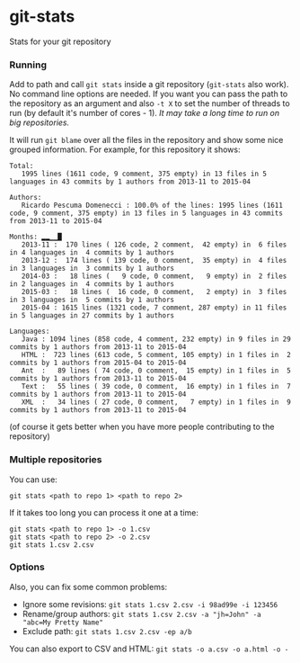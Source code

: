 git-stats
=========

Stats for your git repository


### Running

Add to path and call `git stats` inside a git repository (`git-stats` also work). No command line options are needed. If you want you can pass the path to the repository as an argument and also `-t X` to set the number of threads to run (by default it's number of cores - 1). _It may take a long time to run on big repositories._

It will run `git blame` over all the files in the repository and show some nice grouped information. For example, for this repository it shows:

```
Total:
   1995 lines (1611 code, 9 comment, 375 empty) in 13 files in 5 languages in 43 commits by 1 authors from 2013-11 to 2015-04

Authors:
   Ricardo Pescuma Domenecci : 100.0% of the lines: 1995 lines (1611 code, 9 comment, 375 empty) in 13 files in 5 languages in 43 commits from 2013-11 to 2015-04

Months: ▂▂▁▁█
   2013-11 :  170 lines ( 126 code, 2 comment,  42 empty) in  6 files in 4 languages in  4 commits by 1 authors
   2013-12 :  174 lines ( 139 code, 0 comment,  35 empty) in  4 files in 3 languages in  3 commits by 1 authors
   2014-03 :   18 lines (   9 code, 0 comment,   9 empty) in  2 files in 2 languages in  4 commits by 1 authors
   2015-03 :   18 lines (  16 code, 0 comment,   2 empty) in  3 files in 3 languages in  5 commits by 1 authors
   2015-04 : 1615 lines (1321 code, 7 comment, 287 empty) in 11 files in 5 languages in 27 commits by 1 authors

Languages:
   Java : 1094 lines (858 code, 4 comment, 232 empty) in 9 files in 29 commits by 1 authors from 2013-11 to 2015-04
   HTML :  723 lines (613 code, 5 comment, 105 empty) in 1 files in  2 commits by 1 authors from 2015-04 to 2015-04
   Ant  :   89 lines ( 74 code, 0 comment,  15 empty) in 1 files in  5 commits by 1 authors from 2013-11 to 2015-04
   Text :   55 lines ( 39 code, 0 comment,  16 empty) in 1 files in  7 commits by 1 authors from 2013-11 to 2015-04
   XML  :   34 lines ( 27 code, 0 comment,   7 empty) in 1 files in  9 commits by 1 authors from 2013-11 to 2015-04
```

(of course it gets better when you have more people contributing to the repository)


### Multiple repositories

You can use:
```
git stats <path to repo 1> <path to repo 2>
```

If it takes too long you can process it one at a time:
```
git stats <path to repo 1> -o 1.csv
git stats <path to repo 2> -o 2.csv
git stats 1.csv 2.csv
```

### Options

Also, you can fix some common problems:
   - Ignore some revisions: `git stats 1.csv 2.csv -i 98ad99e -i 123456`
   - Rename/group authors: `git stats 1.csv 2.csv -a "jh=John" -a "abc=My Pretty Name"`
   - Exclude path: `git stats 1.csv 2.csv -ep a/b`

You can also export to CSV and HTML: `git stats -o a.csv -o a.html -o -`
